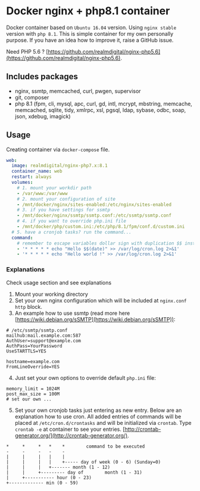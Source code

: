 # Docker nginx + php8.1 container

Docker container based on `Ubuntu 16.04` version. Using `nginx stable` version with `php 8.1`. This is simple container for my own personally purpose. If you have an idea how to improve it, raise a GitHub issue.

Need PHP 5.6 ? [https://github.com/realmdigital/nginx-php5.6](https://github.com/realmdigital/nginx-php5.6).

## Includes packages

- nginx, ssmtp, memcached, curl, pwgen, supervisor
- git, composer
- php 8.1 (fpm, cli, mysql, apc, curl, gd, intl, mcrypt, mbstring, memcache, memcached, sqlite, tidy, xmlrpc, xsl, pgsql, ldap, sybase, odbc, soap, json, xdebug, imagick)

## Usage

Creating container via `docker-compose` file.

```yaml
web:
  image: realmdigital/nginx-php7.x:8.1
  container_name: web
  restart: always
  volumes:
    # 1. mount your workdir path
    - /var/www:/var/www
    # 2. mount your configuration of site
    - /mnt/docker/nginx/sites-enabled:/etc/nginx/sites-enabled
    # 3. if you have settings for ssmtp
    - /mnt/docker/nginx/ssmtp/ssmtp.conf:/etc/ssmtp/ssmtp.conf
    # 4. if you want to override php.ini file
    - /mnt/docker/php/custom.ini:/etc/php/8.1/fpm/conf.d/custom.ini
  # 5. have a cronjob tasks? run the command...
  command:
    # remember to escape variables dollar sign with duplication $$ instead $
    - '* * * * * echo "Hello $$(date)" >> /var/log/cron.log 2>&1'
    - '* * * * * echo "Hello world !" >> /var/log/cron.log 2>&1'
```

### Explanations

Check usage section and see explanations

1.  Mount your working directory
2.  Set your own nginx configuration which will be included at `nginx.conf` `http` block.
3.  An example how to use ssmtp (read more here [https://wiki.debian.org/sSMTP](https://wiki.debian.org/sSMTP)):

```
# /etc/ssmtp/ssmtp.conf
mailhub:mail.example.com:587
AuthUser=support@example.com
AuthPass=YourPassword
UseSTARTTLS=YES

hostname=example.com
FromLineOverride=YES
```

4.  Just set your own options to override default `php.ini` file:

```
memory_limit = 1024M
post_max_size = 100M
# set our own ...
```

5.  Set your own cronjob tasks just entering as new entry. Below are an explanation how to use cron. All added entries of commands will be placed at `/etc/cron.d/crontasks` and will be initialized via `crontab`. Type `crontab -e` at container to see your entries. [http://crontab-generator.org/](http://crontab-generator.org/).

```
*     *     *   *    *        command to be executed
-     -     -   -    -
|     |     |   |    |
|     |     |   |    +----- day of week (0 - 6) (Sunday=0)
|     |     |   +------- month (1 - 12)
|     |     +--------- day of        month (1 - 31)
|     +----------- hour (0 - 23)
+------------- min (0 - 59)
```
